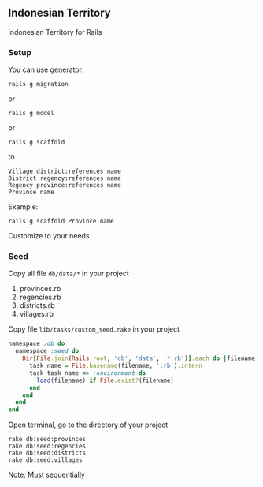 ## Indonesian Territory

Indonesian Territory for Rails

### Setup

You can use generator:

```
rails g migration
```

or

```
rails g model
```

or

```
rails g scaffold
```

to

```
Village district:references name
District regency:references name
Regency province:references name
Province name
```

Example:

```
rails g scaffold Province name
```

Customize to your needs

### Seed

Copy all file `db/data/*` in your project

1. provinces.rb
2. regencies.rb
3. districts.rb
4. villages.rb

Copy file `lib/tasks/custom_seed.rake` in your project

``` rb
namespace :db do
  namespace :seed do
    Dir[File.join(Rails.root, 'db', 'data', '*.rb')].each do |filename|
      task_name = File.basename(filename, '.rb').intern    
      task task_name => :environment do
        load(filename) if File.exist?(filename)
      end
    end
  end
end
```

Open terminal, go to the directory of your project

```
rake db:seed:provinces
rake db:seed:regencies
rake db:seed:districts
rake db:seed:villages
```

Note: Must sequentially
